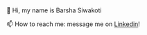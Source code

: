 ### 
👋 Hi, my name is Barsha Siwakoti


📫 How to reach me: message me on [Linkedin](https://www.linkedin.com/in/barshasiwakoti/)!

<!--
**barshsiwakoti/Barshsiwakoti** is a ✨ _special_ ✨ repository because its `README.md` (this file) appears on your GitHub profile.

Here are some ideas to get you started:

- 🔭 I’m currently working on ...
- 🌱 I’m currently learning ...
- 👯 I’m looking to collaborate on ...
- 🤔 I’m looking for help with ...
- 💬 Ask me about ...
- 📫 How to reach me: ...
- 😄 Pronouns: ...
- ⚡ Fun fact: ...
-->
